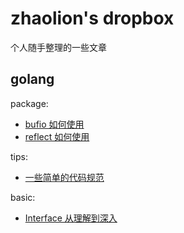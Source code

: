 # zhaolion's dropbox

个人随手整理的一些文章

## golang

package:
- [bufio 如何使用](golang/package/bufio.md)
- [reflect 如何使用](golang/package/reflect.md)

tips:
- [一些简单的代码规范](golang/tips/coding.in.go.md)

basic:
- [Interface 从理解到深入](golang/basic/interface.md)